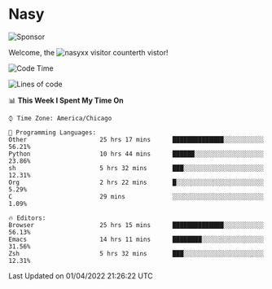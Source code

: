 # Nasy

<!--
<p align="center">
<img height="200" src="https://github-readme-stats.vercel.app/api?username=nasyxx&count_private=true&show_icons=true&theme=dracula&include_all_commits=true"/>
<img height="200" src="https://github-readme-stats.vercel.app/api/top-langs/?username=nasyxx&theme=dracula&hide=html,jupyter+notebook&count_private=true&show_icons=true"/>
</p>

  
----------------
-->

![Sponsor](https://img.shields.io/static/v1.svg?label=Sponsor&message=%E2%9D%A4&logo=GitHub&style=flat&color=pink)
 
Welcome, the ![nasyxx visitor counter](https://count.getloli.com/get/@nasyxx?theme=rule34)th vistor!
 
<!--START_SECTION:waka-->
![Code Time](http://img.shields.io/badge/Code%20Time-2%2C121%20hrs%2053%20mins-blue)

![Lines of code](https://img.shields.io/badge/From%20Hello%20World%20I%27ve%20Written-5%20Million%20lines%20of%20code-blue)

📊 **This Week I Spent My Time On** 

```text
⌚︎ Time Zone: America/Chicago

💬 Programming Languages: 
Other                    25 hrs 17 mins      ██████████████░░░░░░░░░░░   56.21% 
Python                   10 hrs 44 mins      ██████░░░░░░░░░░░░░░░░░░░   23.86% 
sh                       5 hrs 32 mins       ███░░░░░░░░░░░░░░░░░░░░░░   12.31% 
Org                      2 hrs 22 mins       █░░░░░░░░░░░░░░░░░░░░░░░░   5.29% 
C                        29 mins             ░░░░░░░░░░░░░░░░░░░░░░░░░   1.09%

🔥 Editors: 
Browser                  25 hrs 15 mins      ██████████████░░░░░░░░░░░   56.13% 
Emacs                    14 hrs 11 mins      ████████░░░░░░░░░░░░░░░░░   31.56% 
Zsh                      5 hrs 32 mins       ███░░░░░░░░░░░░░░░░░░░░░░   12.31%

```


 Last Updated on 01/04/2022 21:26:22 UTC
<!--END_SECTION:waka-->

<!-- ![visitors](https://visitor-badge.laobi.icu/badge?page_id=nasyxx.nasyxx) -->
